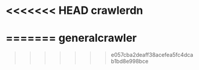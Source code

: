 <<<<<<< HEAD
crawlerdn
=========
=======
generalcrawler
==============
>>>>>>> e057cba2deaff38acefea5fc4dcab1bd8e998bce
